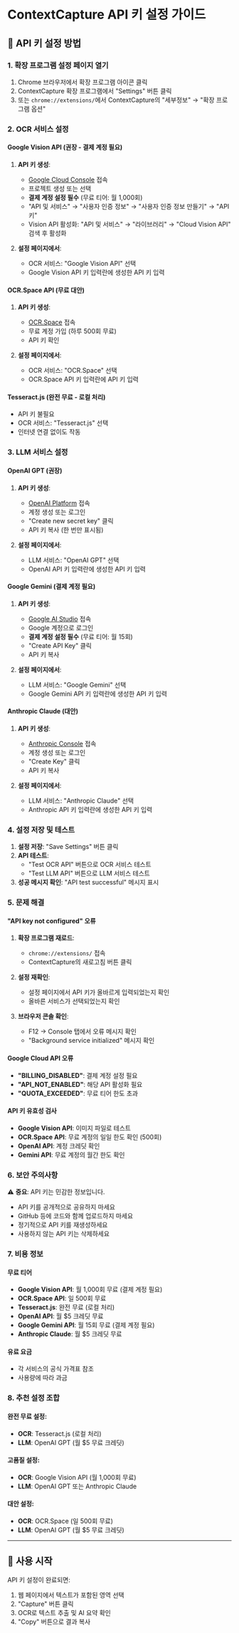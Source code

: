 # ContextCapture API 키 설정 가이드

## 🔑 API 키 설정 방법

### 1. 확장 프로그램 설정 페이지 열기
1. Chrome 브라우저에서 확장 프로그램 아이콘 클릭
2. ContextCapture 확장 프로그램에서 "Settings" 버튼 클릭
3. 또는 `chrome://extensions/`에서 ContextCapture의 "세부정보" → "확장 프로그램 옵션"

### 2. OCR 서비스 설정

#### Google Vision API (권장 - 결제 계정 필요)
1. **API 키 생성**:
   - [Google Cloud Console](https://console.cloud.google.com/) 접속
   - 프로젝트 생성 또는 선택
   - **결제 계정 설정 필수** (무료 티어: 월 1,000회)
   - "API 및 서비스" → "사용자 인증 정보" → "사용자 인증 정보 만들기" → "API 키"
   - Vision API 활성화: "API 및 서비스" → "라이브러리" → "Cloud Vision API" 검색 후 활성화

2. **설정 페이지에서**:
   - OCR 서비스: "Google Vision API" 선택
   - Google Vision API 키 입력란에 생성한 API 키 입력

#### OCR.Space API (무료 대안)
1. **API 키 생성**:
   - [OCR.Space](https://ocr.space/ocrapi) 접속
   - 무료 계정 가입 (하루 500회 무료)
   - API 키 확인

2. **설정 페이지에서**:
   - OCR 서비스: "OCR.Space" 선택
   - OCR.Space API 키 입력란에 API 키 입력

#### Tesseract.js (완전 무료 - 로컬 처리)
- API 키 불필요
- OCR 서비스: "Tesseract.js" 선택
- 인터넷 연결 없이도 작동

### 3. LLM 서비스 설정

#### OpenAI GPT (권장)
1. **API 키 생성**:
   - [OpenAI Platform](https://platform.openai.com/api-keys) 접속
   - 계정 생성 또는 로그인
   - "Create new secret key" 클릭
   - API 키 복사 (한 번만 표시됨)

2. **설정 페이지에서**:
   - LLM 서비스: "OpenAI GPT" 선택
   - OpenAI API 키 입력란에 생성한 API 키 입력

#### Google Gemini (결제 계정 필요)
1. **API 키 생성**:
   - [Google AI Studio](https://makersuite.google.com/app/apikey) 접속
   - Google 계정으로 로그인
   - **결제 계정 설정 필수** (무료 티어: 월 15회)
   - "Create API Key" 클릭
   - API 키 복사

2. **설정 페이지에서**:
   - LLM 서비스: "Google Gemini" 선택
   - Google Gemini API 키 입력란에 생성한 API 키 입력

#### Anthropic Claude (대안)
1. **API 키 생성**:
   - [Anthropic Console](https://console.anthropic.com/) 접속
   - 계정 생성 또는 로그인
   - "Create Key" 클릭
   - API 키 복사

2. **설정 페이지에서**:
   - LLM 서비스: "Anthropic Claude" 선택
   - Anthropic API 키 입력란에 생성한 API 키 입력

### 4. 설정 저장 및 테스트

1. **설정 저장**: "Save Settings" 버튼 클릭
2. **API 테스트**: 
   - "Test OCR API" 버튼으로 OCR 서비스 테스트
   - "Test LLM API" 버튼으로 LLM 서비스 테스트
3. **성공 메시지 확인**: "API test successful" 메시지 표시

### 5. 문제 해결

#### "API key not configured" 오류
1. **확장 프로그램 재로드**:
   - `chrome://extensions/` 접속
   - ContextCapture의 새로고침 버튼 클릭

2. **설정 재확인**:
   - 설정 페이지에서 API 키가 올바르게 입력되었는지 확인
   - 올바른 서비스가 선택되었는지 확인

3. **브라우저 콘솔 확인**:
   - F12 → Console 탭에서 오류 메시지 확인
   - "Background service initialized" 메시지 확인

#### Google Cloud API 오류
- **"BILLING_DISABLED"**: 결제 계정 설정 필요
- **"API_NOT_ENABLED"**: 해당 API 활성화 필요
- **"QUOTA_EXCEEDED"**: 무료 티어 한도 초과

#### API 키 유효성 검사
- **Google Vision API**: 이미지 파일로 테스트
- **OCR.Space API**: 무료 계정의 일일 한도 확인 (500회)
- **OpenAI API**: 계정 크레딧 확인
- **Gemini API**: 무료 계정의 월간 한도 확인

### 6. 보안 주의사항

⚠️ **중요**: API 키는 민감한 정보입니다.
- API 키를 공개적으로 공유하지 마세요
- GitHub 등에 코드와 함께 업로드하지 마세요
- 정기적으로 API 키를 재생성하세요
- 사용하지 않는 API 키는 삭제하세요

### 7. 비용 정보

#### 무료 티어
- **Google Vision API**: 월 1,000회 무료 (결제 계정 필요)
- **OCR.Space API**: 일 500회 무료
- **Tesseract.js**: 완전 무료 (로컬 처리)
- **OpenAI API**: 월 $5 크레딧 무료
- **Google Gemini API**: 월 15회 무료 (결제 계정 필요)
- **Anthropic Claude**: 월 $5 크레딧 무료

#### 유료 요금
- 각 서비스의 공식 가격표 참조
- 사용량에 따라 과금

### 8. 추천 설정 조합

#### 완전 무료 설정:
- **OCR**: Tesseract.js (로컬 처리)
- **LLM**: OpenAI GPT (월 $5 무료 크레딧)

#### 고품질 설정:
- **OCR**: Google Vision API (월 1,000회 무료)
- **LLM**: OpenAI GPT 또는 Anthropic Claude

#### 대안 설정:
- **OCR**: OCR.Space (일 500회 무료)
- **LLM**: OpenAI GPT (월 $5 무료 크레딧)

---

## 🚀 사용 시작

API 키 설정이 완료되면:
1. 웹 페이지에서 텍스트가 포함된 영역 선택
2. "Capture" 버튼 클릭
3. OCR로 텍스트 추출 및 AI 요약 확인
4. "Copy" 버튼으로 결과 복사
